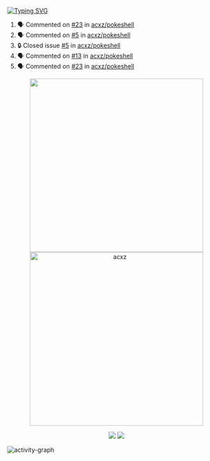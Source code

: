 [![Typing SVG](https://readme-typing-svg.herokuapp.com?size=16&color=AFFFA3&multiline=true&height=75&lines=contributing+to+robotics%2Fae%2Fml%2Fgpu;packaging+it+for+archlinux;ricer)](https://git.io/typing-svg)

<!--START_SECTION:activity-->
1. 🗣 Commented on [#23](https://github.com/acxz/pokeshell/issues/23#issuecomment-2440096911) in [acxz/pokeshell](https://github.com/acxz/pokeshell)
2. 🗣 Commented on [#5](https://github.com/acxz/pokeshell/issues/5#issuecomment-2439994002) in [acxz/pokeshell](https://github.com/acxz/pokeshell)
3. 🔒 Closed issue [#5](https://github.com/acxz/pokeshell/issues/5) in [acxz/pokeshell](https://github.com/acxz/pokeshell)
4. 🗣 Commented on [#13](https://github.com/acxz/pokeshell/issues/13#issuecomment-2439993056) in [acxz/pokeshell](https://github.com/acxz/pokeshell)
5. 🗣 Commented on [#23](https://github.com/acxz/pokeshell/issues/23#issuecomment-2439783308) in [acxz/pokeshell](https://github.com/acxz/pokeshell)
<!--END_SECTION:activity-->

<p align="center">
  <img width="400em" src=https://github-readme-stats.vercel.app/api?username=acxz&include_all_commits=true&show_icons=true />
  <img width="400em" src="https://github-readme-streak-stats.herokuapp.com/?user=acxz&" alt="acxz" />
</p>

<p align="center">
  <img src=https://github-readme-stats.vercel.app/api/top-langs/?username=acxz&layout=compact />
  <img src=https://github-profile-trophy.vercel.app/?username=acxz&row=2&column=4 />
</p>

![activity-graph](https://github-readme-activity-graph.vercel.app/graph?username=acxz&bg_color=053c4a&color=ffffff&line=76c533&point=8f2fe1&area=true&hide_border=true&hide_title=true)
